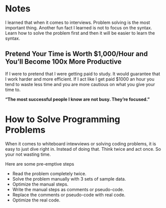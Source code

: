 # Notes

I learned that when it comes to interviews. Problem solving is the most important thing. Another fun fact I learned is not to focus on the syntax. Learn how to solve the
problem first and then it will be easier to learn the syntax. 

## Pretend Your Time is Worth $1,000/Hour and You’ll Become 100x More Productive

If I were to pretend that I were getting paid to study. It would guarantee that I work harder and more efficient. If I act like I get paid $1000 an hour you tend to waste 
less time and you are more cautious on what you give your time to. 

**“The most successful people I know are not busy. They’re focused.”** 

# How to Solve Programming Problems
 
 When it comes to whiteboard intewviews or solving coding problems, it is easy to just dive right in. Instead of doing that. Think twice and act once. So your not wasting
 time. 
 
 Here are some pre-emptive steps
 
- Read the problem completely twice.
- Solve the problem manually with 3 sets of sample data.
- Optimize the manual steps.
- Write the manual steps as comments or pseudo-code.
- Replace the comments or pseudo-code with real code.
- Optimize the real code.
